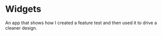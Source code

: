 Widgets
=======

An app that shows how I created a feature test and then used it to drive a
cleaner design.
